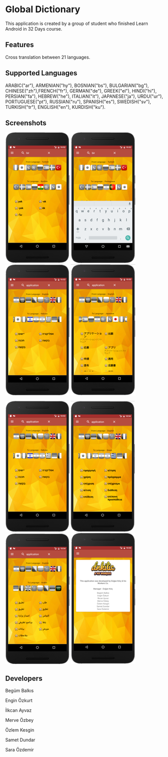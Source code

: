 # Global Dictionary
This application is created by a group of student who finished Learn Android in 32 Days course.

Features
--------

Cross translation between 21 languages.

Supported Languages
--------

ARABIC("ar"), ARMENIAN("hy"), BOSNIAN("bs"), BULGARIAN("bg"), CHINESE("zh"),FRENCH("fr"), GERMAN("de"), GREEK("el"), HINDI("hi"), PERSIAN("fa"), HEBREW("he"), ITALIAN("it"), JAPANESE("ja"), URDU("ur"), PORTUGUESE("pt"), RUSSIAN("ru"), SPANISH("es"), SWEDISH("sv"), TURKISH("tr"), ENGLISH("en"), KURDISH("ku").

Screenshots
--------

![](screenshots/oie_transparent.png)  ![](screenshots/oie_transparent-2.png)  ![](screenshots/oie_transparent-5.png)  ![](screenshots/oie_transparent-4.png)

![](screenshots/oie_transparent-5.png)  ![](screenshots/oie_transparent-6.png)  ![](screenshots/oie_transparent-7.png)  ![](screenshots/oie_transparent-8.png)

Developers
--------
Begüm Balkıs

Engin Özkurt

İlkcan Ayvaz

Merve Özbey

Özlem Kesgin

Samet Dundar

Sara Özdemir
